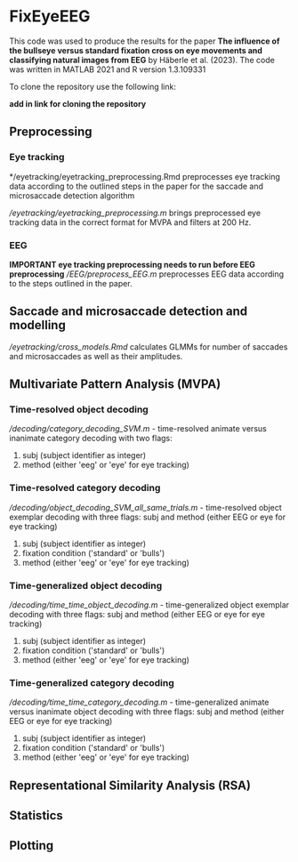 # FixEyeEEG 

This code was used to produce the results for the paper **The influence of the bullseye versus standard fixation cross on eye movements and classifying natural images from EEG** by Häberle et al. (2023). The code was written in MATLAB 2021 and R version 1.3.109331

To clone the repository use the following link: 

**add in link for cloning the repository** 


## Preprocessing

### Eye tracking

*/eyetracking/eyetracking_preprocessing.Rmd preprocesses eye tracking data according to the outlined steps in the paper for the saccade and microsaccade detection algorithm 

*/eyetracking/eyetracking_preprocessing.m* brings preprocessed eye tracking data in the correct format for MVPA and filters at 200 Hz.

### EEG

**IMPORTANT eye tracking preprocessing needs to run before EEG preprocessing**
*/EEG/preprocess_EEG.m* preprocesses EEG data according to the steps outlined in the paper. 




## Saccade and microsaccade detection and modelling 

*/eyetracking/cross_models.Rmd* calculates GLMMs for number of saccades and microsaccades as well as their amplitudes. 


## Multivariate Pattern Analysis (MVPA)

### Time-resolved object decoding 
*/decoding/category_decoding_SVM.m* - time-resolved animate versus inanimate category decoding with two flags:
1. subj (subject identifier as integer) 
3. method (either 'eeg' or 'eye' for eye tracking)
### Time-resolved category decoding
*/decoding/object_decoding_SVM_all_same_trials.m* - time-resolved object exemplar decoding with three flags:
subj and method (either EEG or eye for eye tracking)
1. subj (subject identifier as integer) 
2. fixation condition ('standard' or 'bulls')
3. method (either 'eeg' or 'eye' for eye tracking)
### Time-generalized object decoding 
*/decoding/time_time_object_decoding.m* - time-generalized object exemplar decoding with three flags:
subj and method (either EEG or eye for eye tracking)
1. subj (subject identifier as integer) 
2. fixation condition ('standard' or 'bulls')
3. method (either 'eeg' or 'eye' for eye tracking)

### Time-generalized category decoding
*/decoding/time_time_category_decoding.m* - time-generalized animate versus inanimate object decoding with three flags:
subj and method (either EEG or eye for eye tracking)
1. subj (subject identifier as integer) 
2. fixation condition ('standard' or 'bulls')
3. method (either 'eeg' or 'eye' for eye tracking)

## Representational Similarity Analysis (RSA)

## Statistics 

## Plotting
